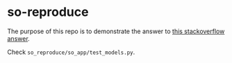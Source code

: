 # so-reproduce

The purpose of this repo is to demonstrate the answer to [this stackoverflow answer](https://stackoverflow.com/a/58173393/1909378).

Check `so_reproduce/so_app/test_models.py`.

